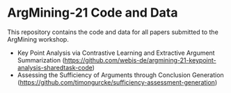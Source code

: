 # ArgMining-21 Code and Data
This repository contains the code and data for all papers submitted to the ArgMining workshop.

- Key Point Analysis via Contrastive Learning and Extractive Argument Summarization (https://github.com/webis-de/argmining-21-keypoint-analysis-sharedtask-code)
- Assessing the Sufficiency of Arguments through Conclusion Generation (https://github.com/timongurcke/sufficiency-assessment-generation)
